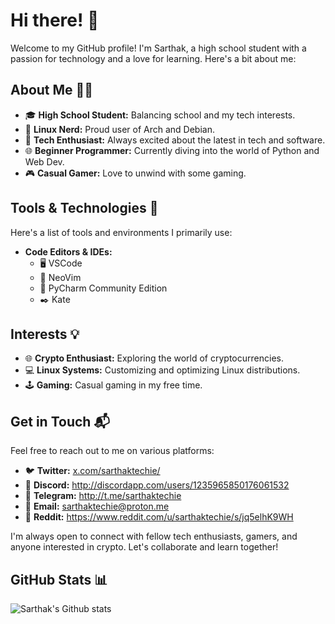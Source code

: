 # Hi there! 👋

Welcome to my GitHub profile! I'm Sarthak, a high school student with a passion for technology and a love for learning. Here's a bit about me:

## About Me 🧑‍💻

- 🎓 **High School Student:** Balancing school and my tech interests.
- 🐧 **Linux Nerd:** Proud user of Arch and Debian. 
- 🚀 **Tech Enthusiast:** Always excited about the latest in tech and software.
- 🌐 **Beginner Programmer:** Currently diving into the world of Python and Web Dev.
- 🎮 **Casual Gamer:** Love to unwind with some gaming.

## Tools & Technologies 🔧

Here's a list of tools and environments I primarily use:

- **Code Editors & IDEs:**
  - 🖥️ VSCode
  - 📝 NeoVim
  - 🐍 PyCharm Community Edition
  - ✒️ Kate

## Interests 💡

- 🌐 **Crypto Enthusiast:** Exploring the world of cryptocurrencies.
- 💻 **Linux Systems:** Customizing and optimizing Linux distributions.
- 🕹️ **Gaming:** Casual gaming in my free time.

## Get in Touch 📬

Feel free to reach out to me on various platforms:

- 🐦 **Twitter:** [x.com/sarthaktechie/](https://x.com/SarthakTechie?t=NeRmYw5PF1R1nPlUQnuqdg&s=09)
- 💬 **Discord:** http://discordapp.com/users/1235965850176061532
- 📲 **Telegram:** http://t.me/sarthaktechie
- 📧 **Email:** sarthaktechie@proton.me
- 🤖 **Reddit:** https://www.reddit.com/u/sarthaktechie/s/jq5elhK9WH

I'm always open to connect with fellow tech enthusiasts, gamers, and anyone interested in crypto. Let's collaborate and learn together!

## GitHub Stats 📊

![Sarthak's Github stats](https://github-readme-stats.vercel.app/api?username=SarthakTechie&show_icons=true&theme=tokyonight)
